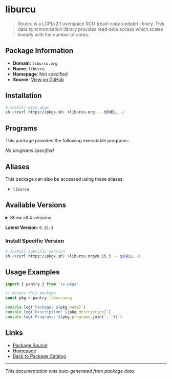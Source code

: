 # liburcu

> liburcu is a LGPLv2.1 userspace RCU (read-copy-update) library. This data synchronization library provides read-side access which scales linearly with the number of cores.

## Package Information

- **Domain**: `liburcu.org`
- **Name**: `liburcu`
- **Homepage**: Not specified
- **Source**: [View on GitHub](https://github.com/pkgxdev/pantry/tree/main/projects/liburcu.org/package.yml)

## Installation

```bash
# Install with pkgx
sh <(curl https://pkgx.sh) +liburcu.org -- $SHELL -i
```

## Programs

This package provides the following executable programs:

*No programs specified*

## Aliases

This package can also be accessed using these aliases:

- `liburcu`

## Available Versions

<details>
<summary>Show all 4 versions</summary>

- `0.15.3`, `0.15.2`, `0.15.1`, `0.15.0`

</details>

**Latest Version**: `0.15.3`

### Install Specific Version

```bash
# Install specific version
sh <(curl https://pkgx.sh) +liburcu.org@0.15.3 -- $SHELL -i
```

## Usage Examples

```typescript
import { pantry } from 'ts-pkgx'

// Access this package
const pkg = pantry.liburcuorg

console.log(`Package: ${pkg.name}`)
console.log(`Description: ${pkg.description}`)
console.log(`Programs: ${pkg.programs.join(', ')}`)
```

## Links

- [Package Source](https://github.com/pkgxdev/pantry/tree/main/projects/liburcu.org/package.yml)
- [Homepage](#)
- [Back to Package Catalog](../package-catalog.md)

---

*This documentation was auto-generated from package data.*
